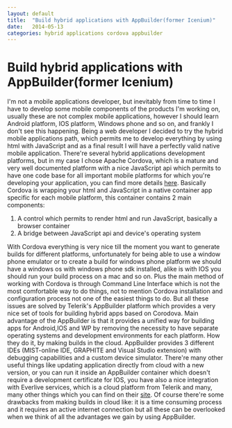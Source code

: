 ```yaml
---
layout: default
title:  "Build hybrid applications with AppBuilder(former Icenium)"
date:   2014-05-13
categories: hybrid applications cordova appbuilder
---
```


# Build hybrid applications with AppBuilder(former Icenium)

I'm not a mobile applications developer, but inevitably from time to time I have to develop some mobile components of the products I'm working on, usually these are not complex mobile applications, however I should learn Android platform, IOS platform, Windows phone and so on, and frankly I don't see this happening. Being a web developer I decided to try the hybrid mobile applications path, which permits me to develop everything by using html with JavaScript and as a final result I will have a perfectly valid native mobile application. There're several hybrid applications development platforms, but in my case I chose Apache Cordova, which is a mature and very well documented platform with a nice JavaScript api which permits to have one code base for all important mobile platforms for which you're developing your application, you can find more details [here](http://cordova.apache.org/docs/en/3.0.0/guide_overview_index.md.html#Overview). Basically Cordova is wrapping your html and JavaScript in a native container app specific for each mobile platform, this container contains 2 main components:

1.	A control which permits to render html and run JavaScript, basically a browser container
2.	A bridge between JavaScript api and device's operating system

With Cordova everything is very nice till the moment you want to generate builds for different platforms, unfortunately for being able to use a window phone emulator or to create a build for windows phone platform we should have a windows os with windows phone sdk installed, alike is with IOS you should run your build process on a mac and so on. Plus the main method of working with Cordova is through Command Line Interface which is not the most comfortable way to do things, not to mention Cordova installation and configuration process not one of the easiest things to do. But all these issues are solved by Telerik's AppBuilder platform which provides a very nice set of tools for building hybrid apps based on Corodova. Main advantage of the AppBuilder is that it provides a unified way for building apps for Android,IOS and WP by removing the necessity to have separate operating systems and  development environments for each platform. How they do it, by making builds in the cloud. AppBuilder provides 3 different IDEs (MIST-online IDE, GRAPHITE and Visual Studio extension) with debugging capabilities and a custom device simulator. There're many other useful things like updating application directly from cloud with a new version, or you can run it inside an AppBuilder container which doesn't require a development certificate for IOS, you have also a nice integration with Everlive services, which is a cloud platform from Telerik and many, many other things which you can find on their [site](http://www.telerik.com/appbuilder). Of course there're some drawbacks from making builds in cloud like: it is a time consuming process and it requires an active internet connection but all these can be overlooked when we think of all the advantages we gain by using AppBuilder.


<script>
var disqus_config = function () {
this.page.url = hybrid-apps-appbuilder;  // Replace PAGE_URL with your page's canonical URL variable
this.page.identifier = hybrid-apps-appbuilder; // Replace PAGE_IDENTIFIER with your page's unique identifier variable
};
</script>